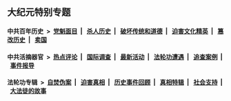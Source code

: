 ## 大纪元特别专题

#### 中共百年历史 &nbsp;>&nbsp; [党魁面目](indexes/nf1176107/README.md?04060430) &nbsp;| &nbsp; [杀人历史](indexes/nf1176106/README.md?04060430) &nbsp;| &nbsp; [破坏传统和道德](indexes/nf1176106/README.md?04060430) &nbsp;| &nbsp; [迫害文化精英](indexes/nf1176111/README.md?04060430) &nbsp;| &nbsp; [篡改历史](indexes/nf1176115/README.md?04060430) &nbsp;| &nbsp; [卖国](indexes/nf1176117/README.md?04060430) 

#### 中共活摘器官 &nbsp;>&nbsp; [热点评论](indexes/nf5879/README.md?04060430) &nbsp;| &nbsp; [国际调查](indexes/nf5947/README.md?04060430) &nbsp;| &nbsp; [最新活动](indexes/nf5883/README.md?04060430) &nbsp;| &nbsp; [法轮功遭遇](indexes/nf5881/README.md?04060430) &nbsp;| &nbsp; [追查案例](indexes/nf5880/README.md?04060430) &nbsp;| &nbsp; [事件报导](indexes/nf5877/README.md?04060430) 

#### 法轮功专辑 &nbsp;>&nbsp; [自焚伪案](indexes/nf5562/README.md?04060430) &nbsp;| &nbsp; [迫害真相](indexes/nf4379/README.md?04060430) &nbsp;| &nbsp; [历史事件回顾](indexes/nf5793/README.md?04060430) &nbsp;| &nbsp; [真相特辑](indexes/nf4389/README.md?04060430) &nbsp;| &nbsp; [社会支持](indexes/nf4386/README.md?04060430) &nbsp;| &nbsp; [大法徒的故事](indexes/nf1147481/README.md?04060430) 
